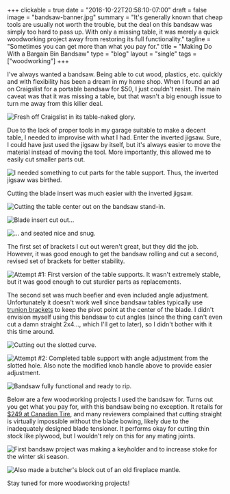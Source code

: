 +++
clickable = true
date = "2016-10-22T20:58:10-07:00"
draft = false
image = "bandsaw-banner.jpg"
summary = "It's generally known that cheap tools are usually not worth the trouble, but the deal on this bandsaw was simply too hard to pass up. With only a missing table, it was merely a quick woodworking project away from restoring its full functionality."
tagline = "Sometimes you can get more than what you pay for."
title = "Making Do With a Bargain Bin Bandsaw"
type = "blog"
layout = "single"
tags = ["woodworking"]
+++

I've always wanted a bandsaw. Being able to cut wood, plastics, etc. quickly and with flexibility has been a dream in my home shop. When I found an ad on Craigslist for a portable bandsaw for $50, I just couldn't resist. The main caveat was that it was missing a table, but that wasn't a big enough issue to turn me away from this killer deal.

![Fresh off Craigslist in its table-naked glory.](original_1.jpg)

Due to the lack of proper tools in my garage suitable to make a decent table, I needed to improvise with what I had. Enter the inverted jigsaw. Sure, I could have just used the jigsaw by itself, but it's always easier to move the material instead of moving the tool. More importantly, this allowed me to easily cut smaller parts out.

![I needed something to cut parts for the table support. Thus, the inverted jigsaw was birthed.](IMG_20161016_091555.jpg)

Cutting the blade insert was much easier with the inverted jigsaw.

![Cutting the table center out on the bandsaw stand-in.](IMG_20161022_170440.jpg)

![Blade insert cut out...](IMG_20161022_221814.jpg)

![... and seated nice and snug.](IMG_20161022_221837.jpg)

The first set of brackets I cut out weren't great, but they did the job. However, it was good enough to get the bandsaw rolling and cut a second, revised set of brackets for better stability.

![Attempt #1: First version of the table supports. It wasn't extremely stable, but it was good enough to cut sturdier parts as replacements.](IMG_20161016_091647.jpg)

The second set was much beefier and even included angle adjustment. Unfortunately it doesn't work well since bandsaw tables typically use [trunion brackets](https://woodgears.ca/bandsaw/trunions.html) to keep the pivot point at the center of the blade. I didn't envision myself using this bandsaw to cut angles (since the thing can't even cut a damn straight 2x4..., which I'll get to later), so I didn't bother with it this time around.

![Cutting out the slotted curve.](IMG_20161022_162614.jpg)

![Attempt #2: Completed table support with angle adjustment from the slotted hole. Also note the modified  knob handle above to provide easier adjustment.](IMG_20161023_174353.jpg)

![Bandsaw fully functional and ready to rip.](IMG_20161023_174235.jpg)

Below are a few woodworking projects I used the bandsaw for. Turns out you get what you pay for, with this bandsaw being no exception. It retails for [$249 at Canadian Tire](http://www.canadiantire.ca/en/pdp/mastercraft-120v-9-in-bandsaw-0556748p.html), and many reviewers complained that cutting straight is virtually impossible without the blade bowing, likely due to the inadequately designed blade tensioner. It performs okay for cutting thin stock like plywood, but I wouldn't rely on this for any mating joints.

![First bandsaw project was making a keyholder and to increase stoke for the winter ski season.](IMG_20161017_204329.jpg)

![Also made a butcher's block out of an old fireplace mantle.](IMG_20161021_222031.jpg)

Stay tuned for more woodworking projects!
